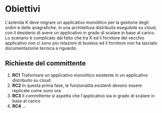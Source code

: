 # Obiettivi
L'azienda K deve migrare un applicativo monolitico per la gestione degli ordini e delle anagrafiche, in una architettura distribuita eseguibile su cloud, con il desiderio di avere un applicativo in grado di scalare in base al carico. Lo scenario è complicato dal fatto che tra K ed il fornitore del vecchio applicativo non ci sono più relazioni di busiess ed il fornitore non ha lasciato documentazione tecnica a riguardo.

## Richieste del committente
1. __RC1__ Traformare un applicativo monolitico esistente in un applicativo distribuito su cloud
1. __RC2__ In questa prima fase, le funzionalità esistenti devono essere replicate come sono ora
1. __RC3__ Il committente si aspetta che l'applicativo sia in grado di scalare in base al carico
1. __RC4__ ...